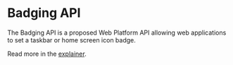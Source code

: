 # Badging API

The Badging API is a proposed Web Platform API allowing web applications to set
a taskbar or home screen icon badge.

Read more in the [explainer](explainer.md).
